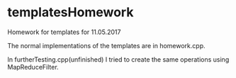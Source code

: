 # templatesHomework
Homework for templates for 11.05.2017

The normal implementations of the templates are in homework.cpp.

In furtherTesting.cpp(unfinished) I tried to create the same operations using MapReduceFilter.
